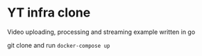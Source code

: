 # YT infra clone
Video uploading, processing and streaming example written in go

git clone and run `docker-compose up`
